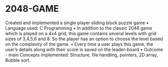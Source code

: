 # 2048-GAME
Created and implemented a single player sliding block puzzle game
• Language used: C Programming
• In addition to the classic 2048 game which is played on a 4x4 grid, this game contains several levels with grid sizes of 3,4,5,6 and 8. So the player has an option to choose the level based on the complexity of the game.
• Every time a user plays this game, the user’s details along with their score is saved on the leader-board
• Outcome - main Concepts implemented: Structure, file handling, pointers, 2D array, Bubble sort.
